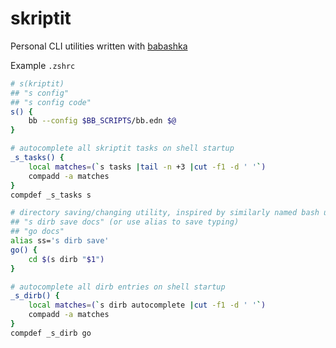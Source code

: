 # skriptit
Personal CLI utilities written with [babashka](https://github.com/babashka/babashka)

Example `.zshrc`

```sh
# s(kriptit)
## "s config"
## "s config code"
s() {
    bb --config $BB_SCRIPTS/bb.edn $@
}

# autocomplete all skriptit tasks on shell startup
_s_tasks() {
    local matches=(`s tasks |tail -n +3 |cut -f1 -d ' '`)
    compadd -a matches
}
compdef _s_tasks s

# directory saving/changing utility, inspired by similarly named bash utility
## "s dirb save docs" (or use alias to save typing)
## "go docs"
alias ss='s dirb save'
go() {
    cd $(s dirb "$1")
}

# autocomplete all dirb entries on shell startup
_s_dirb() {
    local matches=(`s dirb autocomplete |cut -f1 -d ' '`)
    compadd -a matches
}
compdef _s_dirb go
```
